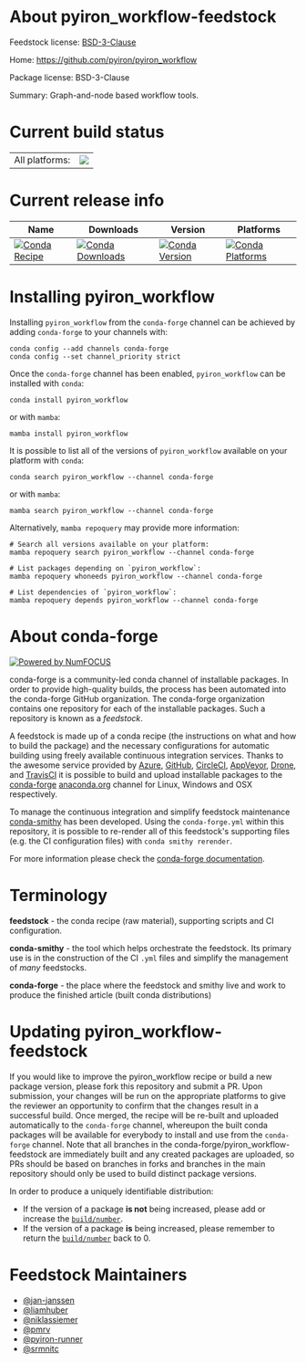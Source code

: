 About pyiron_workflow-feedstock
===============================

Feedstock license: [BSD-3-Clause](https://github.com/conda-forge/pyiron_workflow-feedstock/blob/main/LICENSE.txt)

Home: https://github.com/pyiron/pyiron_workflow

Package license: BSD-3-Clause

Summary: Graph-and-node based workflow tools.

Current build status
====================


<table><tr><td>All platforms:</td>
    <td>
      <a href="https://dev.azure.com/conda-forge/feedstock-builds/_build/latest?definitionId=20540&branchName=main">
        <img src="https://dev.azure.com/conda-forge/feedstock-builds/_apis/build/status/pyiron_workflow-feedstock?branchName=main">
      </a>
    </td>
  </tr>
</table>

Current release info
====================

| Name | Downloads | Version | Platforms |
| --- | --- | --- | --- |
| [![Conda Recipe](https://img.shields.io/badge/recipe-pyiron_workflow-green.svg)](https://anaconda.org/conda-forge/pyiron_workflow) | [![Conda Downloads](https://img.shields.io/conda/dn/conda-forge/pyiron_workflow.svg)](https://anaconda.org/conda-forge/pyiron_workflow) | [![Conda Version](https://img.shields.io/conda/vn/conda-forge/pyiron_workflow.svg)](https://anaconda.org/conda-forge/pyiron_workflow) | [![Conda Platforms](https://img.shields.io/conda/pn/conda-forge/pyiron_workflow.svg)](https://anaconda.org/conda-forge/pyiron_workflow) |

Installing pyiron_workflow
==========================

Installing `pyiron_workflow` from the `conda-forge` channel can be achieved by adding `conda-forge` to your channels with:

```
conda config --add channels conda-forge
conda config --set channel_priority strict
```

Once the `conda-forge` channel has been enabled, `pyiron_workflow` can be installed with `conda`:

```
conda install pyiron_workflow
```

or with `mamba`:

```
mamba install pyiron_workflow
```

It is possible to list all of the versions of `pyiron_workflow` available on your platform with `conda`:

```
conda search pyiron_workflow --channel conda-forge
```

or with `mamba`:

```
mamba search pyiron_workflow --channel conda-forge
```

Alternatively, `mamba repoquery` may provide more information:

```
# Search all versions available on your platform:
mamba repoquery search pyiron_workflow --channel conda-forge

# List packages depending on `pyiron_workflow`:
mamba repoquery whoneeds pyiron_workflow --channel conda-forge

# List dependencies of `pyiron_workflow`:
mamba repoquery depends pyiron_workflow --channel conda-forge
```


About conda-forge
=================

[![Powered by
NumFOCUS](https://img.shields.io/badge/powered%20by-NumFOCUS-orange.svg?style=flat&colorA=E1523D&colorB=007D8A)](https://numfocus.org)

conda-forge is a community-led conda channel of installable packages.
In order to provide high-quality builds, the process has been automated into the
conda-forge GitHub organization. The conda-forge organization contains one repository
for each of the installable packages. Such a repository is known as a *feedstock*.

A feedstock is made up of a conda recipe (the instructions on what and how to build
the package) and the necessary configurations for automatic building using freely
available continuous integration services. Thanks to the awesome service provided by
[Azure](https://azure.microsoft.com/en-us/services/devops/), [GitHub](https://github.com/),
[CircleCI](https://circleci.com/), [AppVeyor](https://www.appveyor.com/),
[Drone](https://cloud.drone.io/welcome), and [TravisCI](https://travis-ci.com/)
it is possible to build and upload installable packages to the
[conda-forge](https://anaconda.org/conda-forge) [anaconda.org](https://anaconda.org/)
channel for Linux, Windows and OSX respectively.

To manage the continuous integration and simplify feedstock maintenance
[conda-smithy](https://github.com/conda-forge/conda-smithy) has been developed.
Using the ``conda-forge.yml`` within this repository, it is possible to re-render all of
this feedstock's supporting files (e.g. the CI configuration files) with ``conda smithy rerender``.

For more information please check the [conda-forge documentation](https://conda-forge.org/docs/).

Terminology
===========

**feedstock** - the conda recipe (raw material), supporting scripts and CI configuration.

**conda-smithy** - the tool which helps orchestrate the feedstock.
                   Its primary use is in the construction of the CI ``.yml`` files
                   and simplify the management of *many* feedstocks.

**conda-forge** - the place where the feedstock and smithy live and work to
                  produce the finished article (built conda distributions)


Updating pyiron_workflow-feedstock
==================================

If you would like to improve the pyiron_workflow recipe or build a new
package version, please fork this repository and submit a PR. Upon submission,
your changes will be run on the appropriate platforms to give the reviewer an
opportunity to confirm that the changes result in a successful build. Once
merged, the recipe will be re-built and uploaded automatically to the
`conda-forge` channel, whereupon the built conda packages will be available for
everybody to install and use from the `conda-forge` channel.
Note that all branches in the conda-forge/pyiron_workflow-feedstock are
immediately built and any created packages are uploaded, so PRs should be based
on branches in forks and branches in the main repository should only be used to
build distinct package versions.

In order to produce a uniquely identifiable distribution:
 * If the version of a package **is not** being increased, please add or increase
   the [``build/number``](https://docs.conda.io/projects/conda-build/en/latest/resources/define-metadata.html#build-number-and-string).
 * If the version of a package **is** being increased, please remember to return
   the [``build/number``](https://docs.conda.io/projects/conda-build/en/latest/resources/define-metadata.html#build-number-and-string)
   back to 0.

Feedstock Maintainers
=====================

* [@jan-janssen](https://github.com/jan-janssen/)
* [@liamhuber](https://github.com/liamhuber/)
* [@niklassiemer](https://github.com/niklassiemer/)
* [@pmrv](https://github.com/pmrv/)
* [@pyiron-runner](https://github.com/pyiron-runner/)
* [@srmnitc](https://github.com/srmnitc/)

